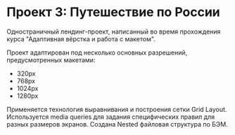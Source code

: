 # Проект 3: Путешествие по России

Одностраничный лендинг-проект, написанный во время прохождения курса "Адаптивная вёрстка и работа с макетом". 
 
Проект адаптирован под несколько основных разрешений, предусмотренных макетами: 
 * 320px 
 * 768px 
 * 1024px 
 * 1280px 

 Применяется технология выравнивания и построения сетки Grid Layout. 
 Используется media queries для задания специфических правил для разных размеров экранов. 
 Создана Nested файловая структура по БЭМ. 
  
 
